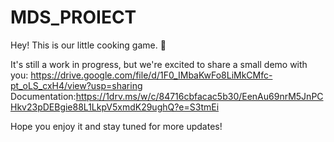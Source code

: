# MDS_PROIECT

Hey!
This is our little cooking game. 🍳

It's still a work in progress, but we're excited to share a small demo with you: https://drive.google.com/file/d/1F0_IMbaKwFo8LiMkCMfc-pt_oLS_cxH4/view?usp=sharing 
Documentation:https://1drv.ms/w/c/84716cbfacac5b30/EenAu69nrM5JnPCHkv23pDEBgie88L1LkpV5xmdK29ughQ?e=S3tmEi

Hope you enjoy it and stay tuned for more updates!
